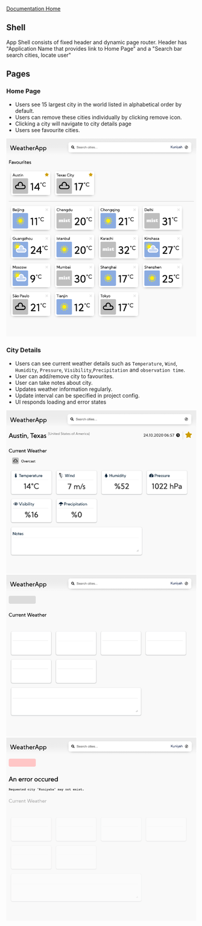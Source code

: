 [Documentation Home](../README.md)
## Shell

App Shell consists of fixed header and dynamic page router.
Header has "Application Name that provides link to Home Page" and a "Search bar search cities, locate user"

## Pages

### Home Page

- Users see 15 largest city in the world listed in alphabetical order by default. 
- Users can remove these cities individually by clicking remove icon.
- Clicking a city will navigate to city details page
- Users see favourite cities.

![Home Page](./screenshots/pages/Home.png)

### City Details

- Users can see current weather details such as `Temperature`, `Wind`, `Humidity`, `Pressure`, `Visibility`,`Precipitation` and `observation time`.
- User can add/remove city to favourites.
- User can take notes about city.
- Updates weather information regularly.
- Update interval can be specified in project config.
- UI responds loading and error states

![City Details New](./screenshots/pages/CityDetailsNew.png)
![City Details Loading](./screenshots/pages/CityDetailsLoading.png)
![City Details Error](./screenshots/pages/CityDetailsError.png)